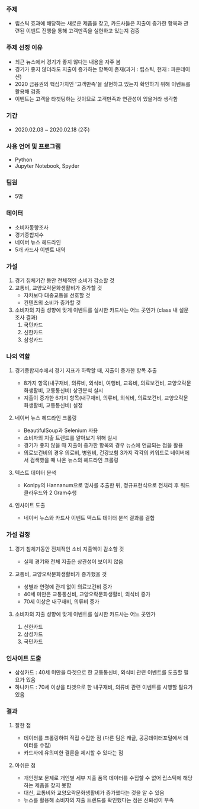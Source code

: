 ### 주제
- 립스틱 효과에 해당하는 새로운 제품을 찾고, 카드사들은 지출이 증가한 항목과 관련된 이벤트 진행을 통해 고객만족을 실현하고 있는지 검증


### 주제 선정 이유
- 최근 뉴스에서 경기가 좋지 않다는 내용을 자주 봄
- 경기가 좋지 않더라도 지출이 증가하는 항목이 존재(과거 : 립스틱, 현재 : 파운데이션)
- 2020 금융권의 핵심가치인 '고객만족'을 실현하고 있는지 확인하기 위해 이벤트를 활용해 검증
- 이벤트는 고객을 타겟팅하는 것이므로 고객만족과 연관성이 있을거라 생각함

### 기간
- 2020.02.03 ~ 2020.02.18 (2주)

### 사용 언어 및 프로그램
- Python
- Jupyter Notebook, Spyder

### 팀원
- 5명

### 데이터
- 소비자동향조사
- 경기종합지수
- 네이버 뉴스 헤드라인
- 5개 카드사 이벤트 내역

### 가설
1. 경기 침체기간 동안 전체적인 소비가 감소할 것
2. 교통비, 교양오락문화생활비가 증가할 것
    - 자차보다 대중교통을 선호할 것
    - 컨텐츠의 소비가 증가할 것
3. 소비자의 지출 성향에 맞게 이벤트를 실시한 카드사는 어느 곳인가 (class 내 설문조사 결과)
    1. 국민카드
    2. 신한카드
    3. 삼성카드  

### 나의 역할
1. 경기종합지수에서 경기 지표가 하락할 때, 지출이 증가한 항목 추출
   - 8가지 항목(내구재비, 의류비, 외식비, 여행비, 교육비, 의료보건비, 교양오락문화생활비, 교통통신비) 상관분석 실시
   - 지출이 증가한 6가지 항목(내구재비, 의류비, 외식비, 의료보건비, 교양오락문화생활비, 교통통신비) 설정
 
 2. 네이버 뉴스 헤드라인 크롤링
    - BeautifulSoup과 Selenium 사용
    - 소비자의 지출 트렌드를 알아보기 위해 실시
    - 경기가 좋지 않을 때 지출이 증가한 항목의 경우 뉴스에 언급되는 점을 활용
    - 의료보건비의 경우 의료비, 병원비, 건강보험 3가지 각각의 키워드로 네이버에서 검색했을 때 나온 뉴스의 헤드라인 크롤링 
   
   
3. 텍스트 데이터 분석
    - Konlpy의 Hannanum으로 명사를 추출한 뒤, 정규표현식으로 전처리 후 워드클라우드와 2 Gram수행

4. 인사이트 도출
    - 네이버 뉴스와 카드사 이벤트 텍스트 데이터 분석 결과를 결합



### 가설 검정 
1. 경기 침체기동안 전체적인 소비 지출액이 감소할 것
   - 실제 경기와 전체 지출은 상관성이 보이지 않음
  
2. 교통비, 교양오락문화생활비가 증가했을 것

    - 성별과 연령에 관계 없이 의료보건비 증가
    - 40세 미만은 교통통신비, 교양오락문화생활비, 외식비 증가
    - 70세 이상은 내구재비, 의류비 증가

3. 소비자의 지출 성향에 맞게 이벤트를 실시한 카드사는 어느 곳인가
     1. 신한카드
     2. 삼성카드
     3. 국민카드


### 인사이트 도출
   - 삼성카드 : 40세 미만을 타겟으로 한 교통통신비, 외식비 관련 이벤트를 도출할 필요가 있음
   - 하나카드 : 70세 이상을 타겟으로 한 내구재비, 의류비 관련 이벤트를 시행할 필요가 있음

### 결과
 1. 잘한 점
    - 데이터를 크롤링하여 직접 수집한 점 (다른 팀은 캐글, 공공데이터포털에서 데이터를 수집)
    - 카드사에 유의미한 결론을 제시할 수 있다는 점

 2. 아쉬운 점
    - 개인정보 문제로 개인별 세부 지출 품목 데이터를 수집할 수 없어 립스틱에 해당하는 제품을 찾지 못함
    - 대신, 교통비와 교양오락문화생활비가 증가했다는 것을 알 수 있음
    - 뉴스를 활용해 소비자의 지출 트렌드를 확인했다는 점은 신뢰성이 부족

